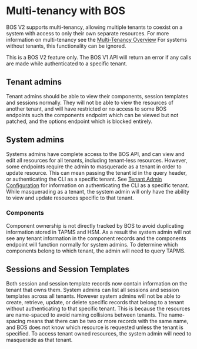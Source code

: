 # Multi-tenancy with BOS

BOS V2 supports multi-tenancy, allowing multiple tenants to coexist on a system with access to only their own separate
resources. For more information on multi-tenancy see the [Multi-Tenancy Overview](../multi-tenancy/Overview.md) For
systems without tenants, this functionality can be ignored.

This is a BOS V2 feature only. The BOS V1 API will return an error if any calls are made while authenticated to a
specific tenant.

## Tenant admins

Tenant admins should be able to view their components, session templates and sessions normally. They will not be able to
view the resources of another tenant, and will have restricted or no access to some BOS endpoints such the components
endpoint which can be viewed but not patched, and the options endpoint which is blocked entirely.

## System admins

Systems admins have complete access to the BOS API, and can view and edit all resources for all tenants, including
tenant-less resources. However, some endpoints require the admin to masquerade as a tenant in order to update resource.
This can mean passing the tenant id in the query header, or authenticating the CLI as a specific tenant.
See [Tenant Admin Configuration](../multi-tenancy/TenantAdminConfig.md) for information on authenticating the CLI as a
specific tenant. While masquerading as a tenant, the system admin will only have the ability to view and update
resources specific to that tenant.

### Components

Component ownership is not directly tracked by BOS to avoid duplicating information stored in TAPMS and HSM. As a result
the system admin will not see any tenant information in the component records and the components endpoint will function
normally for system admins. To determine which components belong to which tenant, the admin will need to query TAPMS.

## Sessions and Session Templates

Both session and session template records now contain information on the tenant that owns them. System admins can list
all sessions and session templates across all tenants. However system admins will not be able to create, retrieve,
update, or delete specific records that belong to a tenant without authenticating to that specific tenant. This is
because the resources are name-spaced to avoid naming collisions between tenants. The name-spacing means that there can
be two or more records with the same name, and BOS does not know which resource is requested unless the tenant is
specified. To access tenant owned resources, the system admin will need to masquerade as that tenant.
